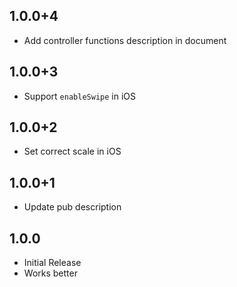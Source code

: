 ## 1.0.0+4

* Add controller functions description in document
## 1.0.0+3

* Support `enableSwipe` in iOS

## 1.0.0+2

* Set correct scale in iOS

## 1.0.0+1

* Update pub description

## 1.0.0

* Initial Release
* Works better